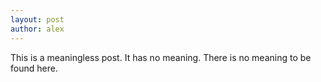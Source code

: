 ```yaml
---
layout: post
author: alex
---
```

This is a meaningless post. It has no meaning. There is no meaning to be found here.

